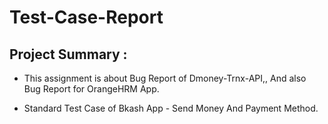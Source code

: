 # Test-Case-Report

## Project Summary : 

- This assignment is about Bug Report of Dmoney-Trnx-API,, And also Bug Report for OrangeHRM App.

- Standard Test Case of Bkash App - Send Money And Payment Method.
